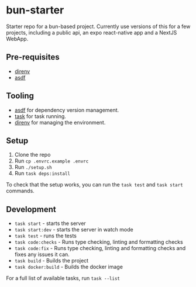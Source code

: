 # bun-starter

Starter repo for a bun-based project. Currently use versions of this for a few projects, including a public api, an expo react-native app and a NextJS WebApp.

## Pre-requisites
- [direnv](https://direnv.net/)
- [asdf](https://asdf-vm.com/)

## Tooling
- [asdf](https://asdf-vm.com/) for dependency version management.
- [task](https://taskfile.dev/) for task running.
- [direnv](https://direnv.net/) for managing the environment.

## Setup
1. Clone the repo
2. Run `cp .envrc.example .envrc`
3. Run `./setup.sh`
4. Run `task deps:install`

To check that the setup works, you can run the `task test` and `task start` commands.

## Development
- `task start` - starts the server
- `task start:dev` - starts the server in watch mode
- `task test` - runs the tests
- `task code:checks` - Runs type checking, linting and formatting checks
- `task code:fix` - Runs type checking, linting and formatting checks and fixes any issues it can.
- `task build` - Builds the project
- `task docker:build` - Builds the docker image

For a full list of available tasks, run `task --list`